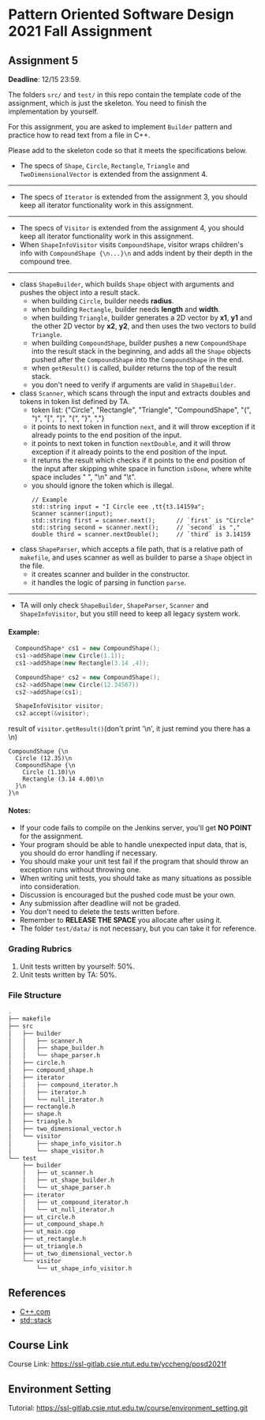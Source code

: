 # Pattern Oriented Software Design 2021 Fall Assignment

## Assignment 5

__Deadline__: 12/15 23:59.

The folders `src/` and `test/` in this repo contain the template code of the
assignment, which is just the skeleton. 
You need to finish the implementation by yourself. 

For this assignment, you are asked to implement `Builder` pattern and practice 
how to read text from a file in C++.

Please add to the skeleton code so that it meets the specifications below.
- The specs of `Shape`, `Circle`, `Rectangle`, `Triangle` and 
  `TwoDimensionalVector` is extended from the assignment 4.
---
- The specs of `Iterator` is extended from the assignment 3, you should keep all
iterator functionality work in this assignment.
---
- The specs of `Visitor` is extended from the assignment 4, you should keep all
iterator functionality work in this assignment.
- When `ShapeInfoVisitor` visits `CompoundShape`, visitor wraps children's info 
  with `CompoundShape {\n...}\n` and adds indent by their depth in the compound 
  tree.
---
- class `ShapeBuilder`, which builds `Shape` object with arguments and pushes 
  the object into a result stack.
  - when building `Circle`, builder needs **radius**.
  - when building `Rectangle`, builder needs **length** and **width**.
  - when building `Triangle`, builder generates a 2D vector by **x1**, **y1** 
    and the other 2D vector by **x2**, **y2**, and then uses the two vectors to 
    build `Triangle`.
  - when building `CompoundShape`, builder pushes a new `CompoundShape` into the 
    result stack in the beginning, and adds all the `Shape` objects pushed after
    the `CompoundShape` into the `CompoundShape` in the end.
  - when `getResult()` is called, builder returns the top of the result stack.
  - you don't need to verify if arguments are valid in `ShapeBuilder`.
- class `Scanner`, which scans through the input and extracts doubles and tokens
  in token list defined by TA.
  - token list: {"Circle", "Rectangle", "Triangle", "CompoundShape", "(", ")", 
    "[", "]", "{", "}", ","}
  - it points to next token in function `next`, and it will throw exception if 
    it already points to the end position of the input.
  - it points to next token in function `nextDouble`, and it will throw 
    exception if it already points to the end position of the input.
  - it returns the result which checks if it points to the end position of the 
    input after skipping white space in function `isDone`, where white space 
    includes " ", "\n" and "\t".
  - you should ignore the token which is illegal.
    ```
    // Example
    std::string input = "I Circle eee ,tt{t3.14159a";
    Scanner scanner(input);
    std::string first = scanner.next();      // `first` is "Circle"
    std::string second = scanner.next();     // `second` is ","
    double third = scanner.nextDouble();     // `third` is 3.14159
    ```
- class `ShapeParser`, which accepts a file path, that is a relative path of 
  `makefile`, and uses scanner as well as builder to parse a `Shape` object in 
  the file.
  - it creates scanner and builder in the constructor.
  - it handles the logic of parsing in function `parse`.
---
- TA will only check `ShapeBuilder`, `ShapeParser`, `Scanner` and 
  `ShapeInfoVisitor`, but you still need to keep all legacy system work.

#### Example:

``` c++
  CompoundShape* cs1 = new CompoundShape();
  cs1->addShape(new Circle(1.1));
  cs1->addShape(new Rectangle(3.14 ,4));

  CompoundShape* cs2 = new CompoundShape();
  cs2->addShape(new Circle(12.34567))
  cs2->addShape(cs1);

  ShapeInfoVisitor visitor;
  cs2.accept(&visitor);

```

result of `visitor.getResult()`(don't print '\n', it just remind you there has a \n)
```
CompoundShape {\n
  Circle (12.35)\n
  CompoundShape {\n
    Circle (1.10)\n
    Rectangle (3.14 4.00)\n
  }\n
}\n
```

#### Notes:
- If your code fails to compile on the Jenkins server, you'll get **NO POINT** 
  for the assignment.
- Your program should be able to handle unexpected input data, that is, you
  should do error handling if necessary.
- You should make your unit test fail if the program that should throw an 
  exception runs without throwing one.
- When writing unit tests, you should take as many situations as possible into
  consideration.
- Discussion is encouraged but the pushed code must be your own.
- Any submission after deadline will not be graded.
- You don't need to delete the tests written before.
- Remember to **RELEASE THE SPACE** you allocate after using it.
- The folder `test/data/` is not necessary, but you can take it for reference.

### Grading Rubrics
1. Unit tests written by yourself: 50%.
2. Unit tests written by TA: 50%.

### File Structure

  ```bash
  .
  ├── makefile
  ├── src
  │   ├── builder
  │   │   ├── scanner.h
  │   │   ├── shape_builder.h
  │   │   └── shape_parser.h
  │   ├── circle.h
  │   ├── compound_shape.h
  │   ├── iterator
  │   │   ├── compound_iterator.h
  │   │   ├── iterator.h
  │   │   └── null_iterator.h
  │   ├── rectangle.h
  │   ├── shape.h
  │   ├── triangle.h
  │   ├── two_dimensional_vector.h
  │   └── visitor
  │       ├── shape_info_visitor.h
  │       └── shape_visitor.h
  └── test
      ├── builder
      │   ├── ut_scanner.h
      │   ├── ut_shape_builder.h
      │   └── ut_shape_parser.h
      ├── iterator
      │   ├── ut_compound_iterator.h
      │   └── ut_null_iterator.h
      ├── ut_circle.h
      ├── ut_compound_shape.h
      ├── ut_main.cpp
      ├── ut_rectangle.h
      ├── ut_triangle.h
      ├── ut_two_dimensional_vector.h
      └── visitor
          └── ut_shape_info_visitor.h
  ```

## References
- [C++.com](http://www.cplusplus.com/reference/)
- [std::stack](https://www.cplusplus.com/reference/stack/stack/)

## Course Link
Course Link: https://ssl-gitlab.csie.ntut.edu.tw/yccheng/posd2021f

## Environment Setting
Tutorial: https://ssl-gitlab.csie.ntut.edu.tw/course/environment_setting.git
